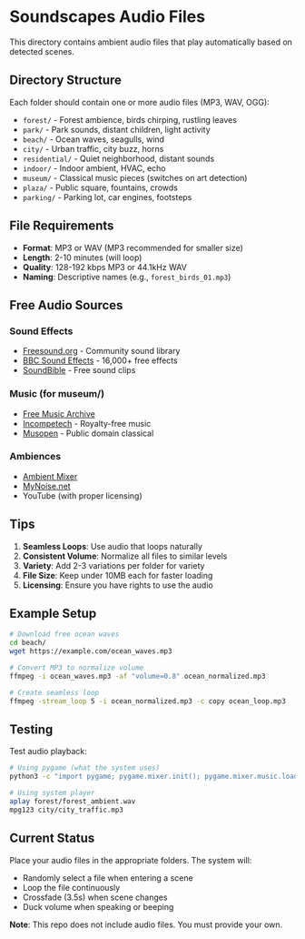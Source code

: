 # Soundscapes Audio Files

This directory contains ambient audio files that play automatically based on detected scenes.

## Directory Structure

Each folder should contain one or more audio files (MP3, WAV, OGG):

- `forest/` - Forest ambience, birds chirping, rustling leaves
- `park/` - Park sounds, distant children, light activity
- `beach/` - Ocean waves, seagulls, wind
- `city/` - Urban traffic, city buzz, horns
- `residential/` - Quiet neighborhood, distant sounds
- `indoor/` - Indoor ambient, HVAC, echo
- `museum/` - Classical music pieces (switches on art detection)
- `plaza/` - Public square, fountains, crowds
- `parking/` - Parking lot, car engines, footsteps

## File Requirements

- **Format**: MP3 or WAV (MP3 recommended for smaller size)
- **Length**: 2-10 minutes (will loop)
- **Quality**: 128-192 kbps MP3 or 44.1kHz WAV
- **Naming**: Descriptive names (e.g., `forest_birds_01.mp3`)

## Free Audio Sources

### Sound Effects
- [Freesound.org](https://freesound.org) - Community sound library
- [BBC Sound Effects](https://sound-effects.bbcrewind.co.uk) - 16,000+ free effects
- [SoundBible](https://soundbible.com) - Free sound clips

### Music (for museum/)
- [Free Music Archive](https://freemusicarchive.org)
- [Incompetech](https://incompetech.com) - Royalty-free music
- [Musopen](https://musopen.org) - Public domain classical

### Ambiences
- [Ambient Mixer](https://www.ambient-mixer.com)
- [MyNoise.net](https://mynoise.net)
- YouTube (with proper licensing)

## Tips

1. **Seamless Loops**: Use audio that loops naturally
2. **Consistent Volume**: Normalize all files to similar levels
3. **Variety**: Add 2-3 variations per folder for variety
4. **File Size**: Keep under 10MB each for faster loading
5. **Licensing**: Ensure you have rights to use the audio

## Example Setup

```bash
# Download free ocean waves
cd beach/
wget https://example.com/ocean_waves.mp3

# Convert MP3 to normalize volume
ffmpeg -i ocean_waves.mp3 -af "volume=0.8" ocean_normalized.mp3

# Create seamless loop
ffmpeg -stream_loop 5 -i ocean_normalized.mp3 -c copy ocean_loop.mp3
```

## Testing

Test audio playback:

```bash
# Using pygame (what the system uses)
python3 -c "import pygame; pygame.mixer.init(); pygame.mixer.music.load('forest/forest_ambient.mp3'); pygame.mixer.music.play(-1); import time; time.sleep(10)"

# Using system player
aplay forest/forest_ambient.wav
mpg123 city/city_traffic.mp3
```

## Current Status

Place your audio files in the appropriate folders. The system will:
- Randomly select a file when entering a scene
- Loop the file continuously
- Crossfade (3.5s) when scene changes
- Duck volume when speaking or beeping

**Note**: This repo does not include audio files. You must provide your own.

